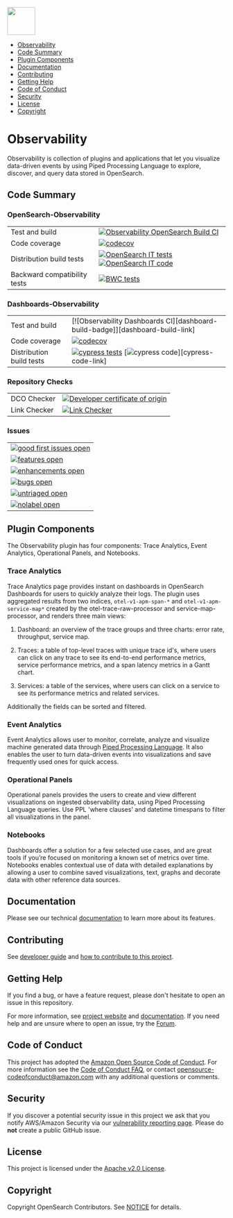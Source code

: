 <img src="https://opensearch.org/assets/img/opensearch-logo-themed.svg" height="64px">

- [Observability](#observability)
- [Code Summary](#code-summary)
- [Plugin Components](#plugin-components)
- [Documentation](#documentation)
- [Contributing](#contributing)
- [Getting Help](#getting-help)
- [Code of Conduct](#code-of-conduct)
- [Security](#security)
- [License](#license)
- [Copyright](#copyright)

# Observability

Observability is collection of plugins and applications that let you visualize data-driven events by using Piped Processing Language to explore, discover, and query data stored in OpenSearch.

## Code Summary

### OpenSearch-Observability

|                              |                                                                                                                                              |
| ---------------------------- | -------------------------------------------------------------------------------------------------------------------------------------------- |
| Test and build               | [![Observability OpenSearch Build CI][opensearch-build-badge]][opensearch-build-link]                                                        |
| Code coverage                | [![codecov][opensearch-codecov-badge]][codecov-link]                                                                                         |
| Distribution build tests     | [![OpenSearch IT tests][opensearch-it-badge]][opensearch-it-link] [![OpenSearch IT code][opensearch-it-code-badge]][opensearch-it-code-link] |
| Backward compatibility tests | [![BWC tests][bwc-tests-badge]][bwc-tests-link]                                                                                              |

### Dashboards-Observability

|                          |                                                                                                                    |
| ------------------------ | ------------------------------------------------------------------------------------------------------------------ |
| Test and build           | [![Observability Dashboards CI][dashboard-build-badge]][dashboard-build-link]                                      |
| Code coverage            | [![codecov][dashboard-codecov-badge]][codecov-link]                                                                |
| Distribution build tests | [![cypress tests][cypress-test-badge]][cypress-test-link] [![cypress code][cypress-code-badge]][cypress-code-link] |

### Repository Checks

|              |                                                                 |
| ------------ | --------------------------------------------------------------- |
| DCO Checker  | [![Developer certificate of origin][dco-badge]][dco-badge-link] |
| Link Checker | [![Link Checker][link-check-badge]][link-check-link]            |

### Issues

|                                                                |
| -------------------------------------------------------------- |
| [![good first issues open][good-first-badge]][good-first-link] |
| [![features open][feature-badge]][feature-link]                |
| [![enhancements open][enhancement-badge]][enhancement-link]    |
| [![bugs open][bug-badge]][bug-link]                            |
| [![untriaged open][untriaged-badge]][untriaged-link]           |
| [![nolabel open][nolabel-badge]][nolabel-link]                 |

[dco-badge]: https://github.com/opensearch-project/observability/actions/workflows/dco.yml/badge.svg
[dco-badge-link]: https://github.com/opensearch-project/observability/actions/workflows/dco.yml
[link-check-badge]: https://github.com/opensearch-project/observability/actions/workflows/link-checker.yml/badge.svg
[link-check-link]: https://github.com/opensearch-project/observability/actions/workflows/link-checker.yml
[opensearch-build-badge]: https://github.com/opensearch-project/observability/actions/workflows/opensearch-observability-test-and-build-workflow.yml/badge.svg
[opensearch-build-link]: https://github.com/opensearch-project/observability/actions/workflows/opensearch-observability-test-and-build-workflow.yml
[dashboard-codecov-badge]: https://codecov.io/gh/opensearch-project/observability/branch/main/graphs/badge.svg?flag=dashboards-observability
[opensearch-codecov-badge]: https://codecov.io/gh/opensearch-project/observability/branch/main/graphs/badge.svg?flag=opensearch-observability
[codecov-link]: https://codecov.io/gh/opensearch-project/observability
[cypress-test-badge]: https://img.shields.io/badge/Cypress%20tests-in%20progress-yellow
[cypress-test-link]: https://github.com/opensearch-project/opensearch-build/issues/1124
[cypress-code-badge]: https://img.shields.io/badge/Cypress%20code-blue
[opensearch-it-badge]: https://img.shields.io/badge/OpenSearch%20Plugin%20IT%20tests-in%20progress-yellow
[opensearch-it-link]: https://github.com/opensearch-project/opensearch-build/issues/1124
[opensearch-it-code-badge]: https://img.shields.io/badge/OpenSearch%20IT%20code-blue
[opensearch-it-code-link]: https://github.com/opensearch-project/observability/blob/main/src/test/kotlin/org/opensearch/observability/ObservabilityPluginIT.kt
[bwc-tests-badge]: https://img.shields.io/badge/BWC%20tests-in%20progress-yellow
[bwc-tests-link]: https://github.com/opensearch-project/observability/issues/276
[good-first-badge]: https://img.shields.io/github/issues/opensearch-project/observability/good%20first%20issue.svg
[good-first-link]: https://github.com/opensearch-project/observability/issues?q=is%3Aopen+is%3Aissue+label%3A%22good+first+issue%22+
[feature-badge]: https://img.shields.io/github/issues/opensearch-project/observability/feature.svg
[feature-link]: https://github.com/opensearch-project/observability/issues?q=is%3Aopen+is%3Aissue+label%3Afeature
[bug-badge]: https://img.shields.io/github/issues/opensearch-project/observability/bug.svg
[bug-link]: https://github.com/opensearch-project/observability/issues?q=is%3Aopen+is%3Aissue+label%3Abug+
[enhancement-badge]: https://img.shields.io/github/issues/opensearch-project/observability/enhancement.svg
[enhancement-link]: https://github.com/opensearch-project/observability/issues?q=is%3Aopen+is%3Aissue+label%3Aenhancement+
[untriaged-badge]: https://img.shields.io/github/issues/opensearch-project/observability/untriaged.svg
[untriaged-link]: https://github.com/opensearch-project/observability/issues?q=is%3Aopen+is%3Aissue+label%3Auntriaged+
[nolabel-badge]: https://img.shields.io/github/issues-search/opensearch-project/observability?color=yellow&label=no%20label%20issues&query=is%3Aopen%20is%3Aissue%20no%3Alabel
[nolabel-link]: https://github.com/opensearch-project/observability/issues?q=is%3Aopen+is%3Aissue+no%3Alabel+

## Plugin Components

The Observability plugin has four components: Trace Analytics, Event Analytics, Operational Panels, and Notebooks.

### Trace Analytics

Trace Analytics page provides instant on dashboards in OpenSearch Dashboards for users to quickly analyze their logs. The plugin uses aggregated results from two indices, `otel-v1-apm-span-*` and `otel-v1-apm-service-map*` created by the otel-trace-raw-processor and service-map-processor, and renders three main views:

1. Dashboard: an overview of the trace groups and three charts: error rate, throughput, service map.

1. Traces: a table of top-level traces with unique trace id's, where users can click on any trace to see its end-to-end performance metrics, service performance metrics, and a span latency metrics in a Gantt chart.

1. Services: a table of the services, where users can click on a service to see its performance metrics and related services.

Additionally the fields can be sorted and filtered.

### Event Analytics

Event Analytics allows user to monitor, correlate, analyze and visualize machine generated data through [Piped Processing Language](https://opensearch.org/docs/latest/observability-plugins/ppl/index/). It also enables the user to turn data-driven events into visualizations and save frequently used ones for quick access.

### Operational Panels

Operational panels provides the users to create and view different visualizations on ingested observability data, using Piped Processing Language queries. Use PPL 'where clauses' and datetime timespans to filter all visualizations in the panel.

### Notebooks

Dashboards offer a solution for a few selected use cases, and are great tools if you’re focused on monitoring a known set of metrics over time. Notebooks enables contextual use of data with detailed explanations by allowing a user to combine saved visualizations, text, graphs and decorate data with other reference data sources.

## Documentation

Please see our technical [documentation](https://opensearch.org/docs/latest/observability/index/) to learn more about its features.

## Contributing

See [developer guide](DEVELOPER_GUIDE.md) and [how to contribute to this project](CONTRIBUTING.md).

## Getting Help

If you find a bug, or have a feature request, please don't hesitate to open an issue in this repository.

For more information, see [project website](https://opensearch.org/) and [documentation](https://opensearch.org/docs). If you need help and are unsure where to open an issue, try the [Forum](https://forum.opensearch.org/c/plugins/observability/49).

## Code of Conduct

This project has adopted the [Amazon Open Source Code of Conduct](CODE_OF_CONDUCT.md). For more information see the [Code of Conduct FAQ](https://aws.github.io/code-of-conduct-faq), or contact [opensource-codeofconduct@amazon.com](mailto:opensource-codeofconduct@amazon.com) with any additional questions or comments.

## Security

If you discover a potential security issue in this project we ask that you notify AWS/Amazon Security via our [vulnerability reporting page](http://aws.amazon.com/security/vulnerability-reporting/). Please do **not** create a public GitHub issue.

## License

This project is licensed under the [Apache v2.0 License](LICENSE).

## Copyright

Copyright OpenSearch Contributors. See [NOTICE](NOTICE) for details.
